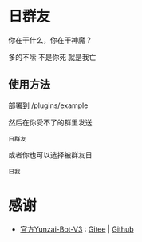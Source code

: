 # 日群友
你在干什么，你在干神魔？  

多的不嗦 不是你死 就是我亡

## 使用方法
部署到 /plugins/example

然后在你受不了的群里发送
```
日群友
```
或者你也可以选择被群友日
```
日我
```

# 感谢
+ <a href="https://github.com/Le-niao/Yunzai-Bot">官方Yunzai-Bot-V3</a> : <a href="https://gitee.com/Le-niao/Yunzai-Bot" rel="nofollow">Gitee</a> | <a href="https://github.com/Le-niao/Yunzai-Bot">Github</a>
